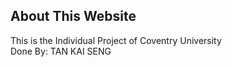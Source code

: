 ## About This Website 
This is the Individual Project of Coventry University</br>
Done By: TAN KAI SENG

